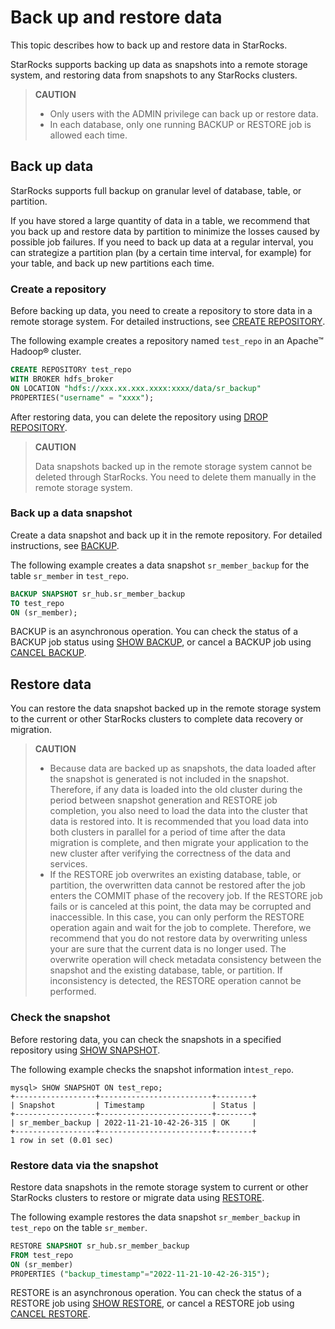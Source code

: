 # Back up and restore data

This topic describes how to back up and restore data in StarRocks.

StarRocks supports backing up data as snapshots into a remote storage system, and restoring data from snapshots to any StarRocks clusters.

> **CAUTION**
>
> - Only users with the ADMIN privilege can back up or restore data.
> - In each database, only one running BACKUP or RESTORE job is allowed each time.

## Back up data

StarRocks supports full backup on granular level of database, table, or partition.

If you have stored a large quantity of data in a table, we recommend that you back up and restore data by partition to minimize the losses caused by possible job failures. If you need to back up data at a regular interval, you can strategize a partition plan (by a certain time interval, for example) for your table, and back up new partitions each time.

### Create a repository

Before backing up data, you need to create a repository to store data in a remote storage system. For detailed instructions, see [CREATE REPOSITORY](../sql-reference/sql-statements/data-definition/CREATE%20REPOSITORY.md).

The following example creates a repository named `test_repo` in an Apache™ Hadoop® cluster.

```SQL
CREATE REPOSITORY test_repo
WITH BROKER hdfs_broker
ON LOCATION "hdfs://xxx.xx.xxx.xxxx:xxxx/data/sr_backup"
PROPERTIES("username" = "xxxx");
```

After restoring data, you can delete the repository using [DROP REPOSITORY](../sql-reference/sql-statements/data-definition/DROP%20REPOSITORY.md).

> **CAUTION**
>
> Data snapshots backed up in the remote storage system cannot be deleted through StarRocks. You need to delete them manually in the remote storage system.

### Back up a data snapshot

Create a data snapshot and back up it in the remote repository. For detailed instructions, see [BACKUP](../sql-reference/sql-statements/data-definition/BACKUP.md).

The following example creates a data snapshot `sr_member_backup` for the table `sr_member` in `test_repo`.

```SQL
BACKUP SNAPSHOT sr_hub.sr_member_backup
TO test_repo
ON (sr_member);
```

BACKUP is an asynchronous operation. You can check the status of a BACKUP job status using [SHOW BACKUP](../sql-reference/sql-statements/data-manipulation/SHOW%20BACKUP.md), or cancel a BACKUP job using [CANCEL BACKUP](../sql-reference/sql-statements/data-definition/CANCEL%20BACKUP.md).

## Restore data

You can restore the data snapshot backed up in the remote storage system to the current or other StarRocks clusters to complete data recovery or migration.

> **CAUTION**
>
> - Because data are backed up as snapshots, the data loaded after the snapshot is generated is not included in the snapshot. Therefore, if any data is loaded into the old cluster during the period between snapshot generation and RESTORE job completion, you also need to load the data into the cluster that data is restored into. It is recommended that you load data into both clusters in parallel for a period of time after the data migration is complete, and then migrate your application to the new cluster after verifying the correctness of the data and services.
> - If the RESTORE job overwrites an existing database, table, or partition, the overwritten data cannot be restored after the job enters the COMMIT phase of the recovery job. If the RESTORE job fails or is canceled at this point, the data may be corrupted and inaccessible. In this case, you can only perform the RESTORE operation again and wait for the job to complete. Therefore, we recommend that you do not restore data by overwriting unless your are sure that the current data is no longer used. The overwrite operation will check metadata consistency between the snapshot and the existing database, table, or partition. If inconsistency is detected, the RESTORE operation cannot be performed.

### Check the snapshot

Before restoring data, you can check the snapshots in a specified repository using [SHOW SNAPSHOT](../sql-reference/sql-statements/data-manipulation/SHOW%20SNAPSHOT.md).

The following example checks the snapshot information in`test_repo`.

```Plain
mysql> SHOW SNAPSHOT ON test_repo;
+------------------+-------------------------+--------+
| Snapshot         | Timestamp               | Status |
+------------------+-------------------------+--------+
| sr_member_backup | 2022-11-21-10-42-26-315 | OK     |
+------------------+-------------------------+--------+
1 row in set (0.01 sec)
```

### Restore data via the snapshot

Restore data snapshots in the remote storage system to current or other StarRocks clusters to restore or migrate data using [RESTORE](../sql-reference/sql-statements/data-definition/RESTORE.md).

The following example restores the data snapshot `sr_member_backup` in `test_repo` on the table `sr_member`.

```SQL
RESTORE SNAPSHOT sr_hub.sr_member_backup
FROM test_repo
ON (sr_member)
PROPERTIES ("backup_timestamp"="2022-11-21-10-42-26-315");
```

RESTORE is an asynchronous operation. You can check the status of a RESTORE job using [SHOW RESTORE](../sql-reference/sql-statements/data-manipulation/SHOW%20RESTORE.md), or cancel a RESTORE job using [CANCEL RESTORE](../sql-reference/sql-statements/data-definition/CANCEL%20RESTORE.md).
